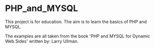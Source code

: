# PHP_and_MYSQL
This project is for education. The aim is to learn the basics of PHP and MYSQL.

The examples are all taken from the book 'PHP and MYSQL for Dynamic Web Sides'
written by: Larry Ullman.
